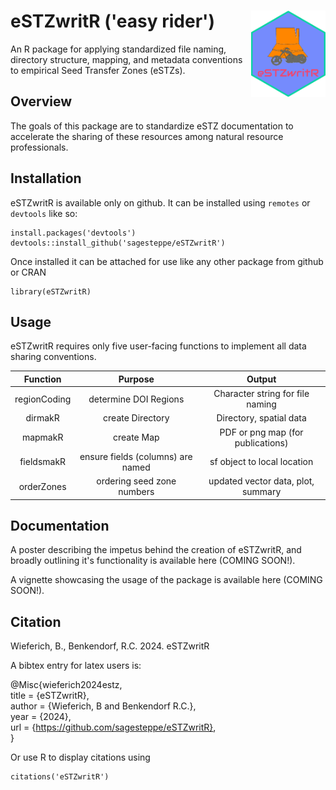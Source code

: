 # eSTZwritR ('easy rider') <img src="man/figures/logo.png" align="right" height="138" />
An R package for applying standardized file naming, directory structure, mapping, and metadata conventions to empirical Seed Transfer Zones (eSTZs). 

## Overview
The goals of this package are to standardize eSTZ documentation to accelerate the sharing of these resources among natural resource professionals. 

## Installation
eSTZwritR is available only on github. 
It can be installed using `remotes` or `devtools` like so:
```
install.packages('devtools')
devtools::install_github('sagesteppe/eSTZwritR')
```

Once installed it can be attached for use like any other package from github or CRAN

```
library(eSTZwritR)
```

## Usage  
eSTZwritR requires only five user-facing functions to implement all data sharing conventions. 

|       Function        |         Purpose                   |              Output                 |
|  :-----------------:  | :----------------------------:    | :--------------------------------:  |
|      regionCoding     | determine DOI Regions             | Character string for file naming    | 
|        dirmakR        | create Directory                  | Directory, spatial data             |             
|        mapmakR        | create Map                        | PDF or png map (for publications)   |  
|      fieldsmakR       | ensure fields (columns) are named | sf object to local location         | 
|      orderZones       | ordering seed zone numbers        | updated vector data, plot, summary  | 
   
## Documentation  
A poster describing the impetus behind the creation of eSTZwritR, and broadly outlining it's functionality is available here (COMING SOON!). 

A vignette showcasing the usage of the package is available here (COMING SOON!). 

## Citation  
Wieferich, B., Benkendorf, R.C. 2024. eSTZwritR  

A bibtex entry for latex users is: 

@Misc{wieferich2024estz,  
  title = {eSTZwritR},  
  author = {Wieferich, B and Benkendorf R.C.},  
  year = {2024},  
  url = {https://github.com/sagesteppe/eSTZwritR},   
}  

Or use R to display citations using
```
citations('eSTZwritR')
```
